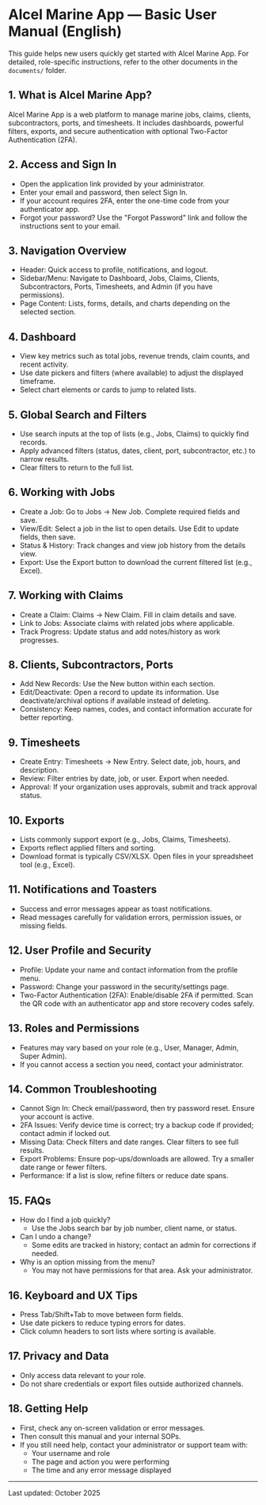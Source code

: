 # Alcel Marine App — Basic User Manual (English)

This guide helps new users quickly get started with Alcel Marine App. For detailed, role-specific instructions, refer to the other documents in the `documents/` folder.

## 1. What is Alcel Marine App?
Alcel Marine App is a web platform to manage marine jobs, claims, clients, subcontractors, ports, and timesheets. It includes dashboards, powerful filters, exports, and secure authentication with optional Two-Factor Authentication (2FA).

## 2. Access and Sign In
- Open the application link provided by your administrator.
- Enter your email and password, then select Sign In.
- If your account requires 2FA, enter the one-time code from your authenticator app.
- Forgot your password? Use the "Forgot Password" link and follow the instructions sent to your email.

## 3. Navigation Overview
- Header: Quick access to profile, notifications, and logout.
- Sidebar/Menu: Navigate to Dashboard, Jobs, Claims, Clients, Subcontractors, Ports, Timesheets, and Admin (if you have permissions).
- Page Content: Lists, forms, details, and charts depending on the selected section.

## 4. Dashboard
- View key metrics such as total jobs, revenue trends, claim counts, and recent activity.
- Use date pickers and filters (where available) to adjust the displayed timeframe.
- Select chart elements or cards to jump to related lists.

## 5. Global Search and Filters
- Use search inputs at the top of lists (e.g., Jobs, Claims) to quickly find records.
- Apply advanced filters (status, dates, client, port, subcontractor, etc.) to narrow results.
- Clear filters to return to the full list.

## 6. Working with Jobs
- Create a Job: Go to Jobs → New Job. Complete required fields and save.
- View/Edit: Select a job in the list to open details. Use Edit to update fields, then save.
- Status & History: Track changes and view job history from the details view.
- Export: Use the Export button to download the current filtered list (e.g., Excel).

## 7. Working with Claims
- Create a Claim: Claims → New Claim. Fill in claim details and save.
- Link to Jobs: Associate claims with related jobs where applicable.
- Track Progress: Update status and add notes/history as work progresses.

## 8. Clients, Subcontractors, Ports
- Add New Records: Use the New button within each section.
- Edit/Deactivate: Open a record to update its information. Use deactivate/archival options if available instead of deleting.
- Consistency: Keep names, codes, and contact information accurate for better reporting.

## 9. Timesheets
- Create Entry: Timesheets → New Entry. Select date, job, hours, and description.
- Review: Filter entries by date, job, or user. Export when needed.
- Approval: If your organization uses approvals, submit and track approval status.

## 10. Exports
- Lists commonly support export (e.g., Jobs, Claims, Timesheets).
- Exports reflect applied filters and sorting.
- Download format is typically CSV/XLSX. Open files in your spreadsheet tool (e.g., Excel).

## 11. Notifications and Toasters
- Success and error messages appear as toast notifications.
- Read messages carefully for validation errors, permission issues, or missing fields.

## 12. User Profile and Security
- Profile: Update your name and contact information from the profile menu.
- Password: Change your password in the security/settings page.
- Two-Factor Authentication (2FA): Enable/disable 2FA if permitted. Scan the QR code with an authenticator app and store recovery codes safely.

## 13. Roles and Permissions
- Features may vary based on your role (e.g., User, Manager, Admin, Super Admin).
- If you cannot access a section you need, contact your administrator.

## 14. Common Troubleshooting
- Cannot Sign In: Check email/password, then try password reset. Ensure your account is active.
- 2FA Issues: Verify device time is correct; try a backup code if provided; contact admin if locked out.
- Missing Data: Check filters and date ranges. Clear filters to see full results.
- Export Problems: Ensure pop-ups/downloads are allowed. Try a smaller date range or fewer filters.
- Performance: If a list is slow, refine filters or reduce date spans.

## 15. FAQs
- How do I find a job quickly?
  - Use the Jobs search bar by job number, client name, or status.
- Can I undo a change?
  - Some edits are tracked in history; contact an admin for corrections if needed.
- Why is an option missing from the menu?
  - You may not have permissions for that area. Ask your administrator.

## 16. Keyboard and UX Tips
- Press Tab/Shift+Tab to move between form fields.
- Use date pickers to reduce typing errors for dates.
- Click column headers to sort lists where sorting is available.

## 17. Privacy and Data
- Only access data relevant to your role.
- Do not share credentials or export files outside authorized channels.

## 18. Getting Help
- First, check any on-screen validation or error messages.
- Then consult this manual and your internal SOPs.
- If you still need help, contact your administrator or support team with:
  - Your username and role
  - The page and action you were performing
  - The time and any error message displayed

---
Last updated: October 2025
